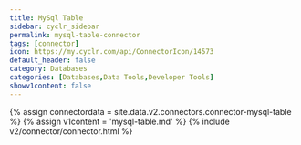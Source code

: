 ```yaml
---
title: MySql Table
sidebar: cyclr_sidebar
permalink: mysql-table-connector
tags: [connector]
icon: https://my.cyclr.com/api/ConnectorIcon/14573
default_header: false
category: Databases
categories: [Databases,Data Tools,Developer Tools]
showv1content: false
---
```

{% assign connectordata = site.data.v2.connectors.connector-mysql-table %}
{% assign v1content = 'mysql-table.md' %}
{% include v2/connector/connector.html %}	